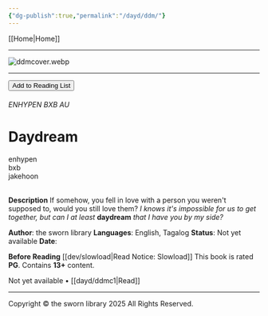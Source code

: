 ```yaml
---
{"dg-publish":true,"permalink":"/dayd/ddm/"}
---
```


[[Home\|Home]]

***

![ddmcover.webp](/img/user/dayd/ddmstorage/ddmcover.webp)

***
<button id="library-toggle" onclick="toggleLibrary()">Add to Reading List</button>

###### ENHYPEN BXB AU
# Daydream
<div class="fake-button">enhypen</div>
<div class="fake-button">bxb</div>
<div class="fake-button">jakehoon</div>
<br>

**Description** 
If somehow, you fell in love with a person you weren't supposed to, would you still love them? *I knows it's impossible for us to get together, but can I at least* **daydream** *that I have you by my side?*

**Author**: the sworn library
**Languages**: English, Tagalog
**Status**: Not yet available
**Date**:

**Before Reading**
[[dev/slowload\|Read Notice: Slowload]]
This book is rated **PG**.
Contains **13+** content.

Not yet available • [[dayd/ddmc1\|Read]]

***
Copyright © the sworn library 2025
All Rights Reserved.

<script src="https://starryxoxo.github.io/treeajmgar/src/helpers/imagelist.js"></script>
<script src="https://starryxoxo.github.io/treeajmgar/src/helpers/list.js"></script> 